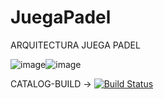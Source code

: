 # JuegaPadel

ARQUITECTURA JUEGA PADEL

![image](https://user-images.githubusercontent.com/60613241/120174147-0f2a7d80-c205-11eb-962e-a4adc7540bf1.png)![image](https://user-images.githubusercontent.com/60613241/120174168-13569b00-c205-11eb-8c15-dc1a1824c626.png)





CATALOG-BUILD ->
[![Build Status](https://dev.azure.com/miguelsierramartin1599/JuegaPadel/_apis/build/status/Catalog.Api.Build?branchName=main)](https://dev.azure.com/miguelsierramartin1599/JuegaPadel/_build/latest?definitionId=6&branchName=main)

